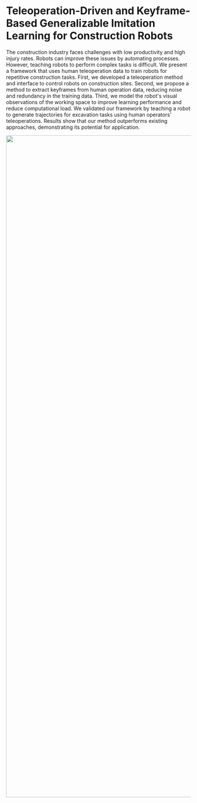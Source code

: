 # Teleoperation-Driven and Keyframe-Based Generalizable Imitation Learning for Construction Robots

The construction industry faces challenges with low productivity and high injury rates. Robots can improve these issues by automating processes. However, teaching robots to perform complex tasks is difficult. We present a framework that uses human teleoperation data to train robots for repetitive construction tasks. First, we developed a teleoperation method and interface to control robots on construction sites. Second, we propose a method to extract keyframes from human operation data, reducing noise and redundancy in the training data. Third, we model the robot's visual observations of the working space to improve learning performance and reduce computational load. We validated our framework by teaching a robot to generate trajectories for excavation tasks using human operators' teleoperations. Results show that our method outperforms existing approaches, demonstrating its potential for application.

<img src="./images/image47.gif" lat="drawing" width="1800"/>
